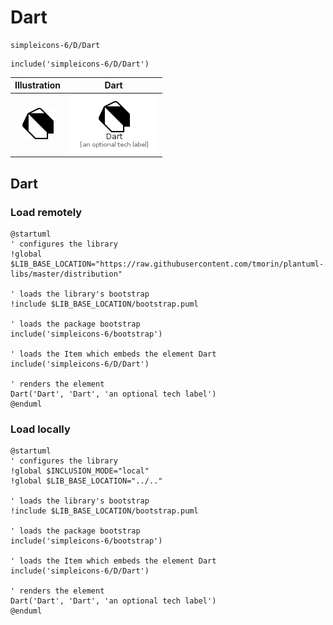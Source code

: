 # Dart


```text
simpleicons-6/D/Dart
```

```text
include('simpleicons-6/D/Dart')
```



| Illustration | Dart |
| :---: | :---: |
| ![illustration for Illustration](../../simpleicons-6/D/Dart.png) | ![illustration for Dart](../../simpleicons-6/D/Dart.Local.png) |




## Dart

### Load remotely
```plantuml
@startuml
' configures the library
!global $LIB_BASE_LOCATION="https://raw.githubusercontent.com/tmorin/plantuml-libs/master/distribution"

' loads the library's bootstrap
!include $LIB_BASE_LOCATION/bootstrap.puml

' loads the package bootstrap
include('simpleicons-6/bootstrap')

' loads the Item which embeds the element Dart
include('simpleicons-6/D/Dart')

' renders the element
Dart('Dart', 'Dart', 'an optional tech label')
@enduml
```

### Load locally
```plantuml
@startuml
' configures the library
!global $INCLUSION_MODE="local"
!global $LIB_BASE_LOCATION="../.."

' loads the library's bootstrap
!include $LIB_BASE_LOCATION/bootstrap.puml

' loads the package bootstrap
include('simpleicons-6/bootstrap')

' loads the Item which embeds the element Dart
include('simpleicons-6/D/Dart')

' renders the element
Dart('Dart', 'Dart', 'an optional tech label')
@enduml
```

